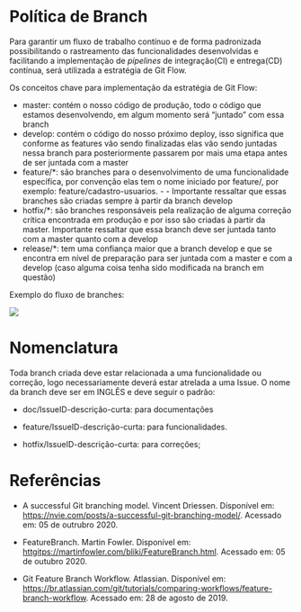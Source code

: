 # Política de Branch

Para garantir um fluxo de trabalho contínuo e de forma padronizada possibilitando o rastreamento das funcionalidades desenvolvidas e facilitando a implementação de _pipelines_ de integração(CI) e entrega(CD) contínua, será utilizada a estratégia de Git Flow.

Os conceitos chave para implementação da estratégia de Git Flow:

- master: contém o nosso código de produção, todo o código que estamos desenvolvendo, em algum momento será “juntado” com essa branch
- develop: contém o código do nosso próximo deploy, isso significa que conforme as features vão sendo finalizadas elas vão sendo juntadas nessa branch para posteriormente passarem por mais uma etapa antes de ser juntada com a master
- feature/\*: são branches para o desenvolvimento de uma funcionalidade específica, por convenção elas tem o nome iniciado por feature/, por exemplo: feature/cadastro-usuarios. - - Importante ressaltar que essas branches são criadas sempre à partir da branch develop
- hotfix/\*: são branches responsáveis pela realização de alguma correção crítica encontrada em produção e por isso são criadas à partir da master. Importante ressaltar que essa branch deve ser juntada tanto com a master quanto com a develop
- release/\*: tem uma confiança maior que a branch develop e que se encontra em nível de preparação para ser juntada com a master e com a develop (caso alguma coisa tenha sido modificada na branch em questão)

Exemplo do fluxo de branches:

![](https://i.imgur.com/NRbk35f.png)

# Nomenclatura

Toda branch criada deve estar relacionada a uma funcionalidade ou correção, logo necessariamente deverá estar atrelada a uma Issue. O nome da branch deve ser em INGLÊS e deve seguir o padrão:

- doc/IssueID-descrição-curta: para documentações

- feature/IssueID-descrição-curta: para funcionalidades.

- hotfix/IssueID-descrição-curta: para correções;

# Referências

- A successful Git branching model. Vincent Driessen. Disponível em: <https://nvie.com/posts/a-successful-git-branching-model/>. Acessado em: 05 de outrubro 2020.

- FeatureBranch. Martin Fowler. Disponível em: <httgitps://martinfowler.com/bliki/FeatureBranch.html>. Acessado em: 05 de outubro 2020.

- Git Feature Branch Workflow. Atlassian. Disponível em: <https://br.atlassian.com/git/tutorials/comparing-workflows/feature-branch-workflow>. Acessado em: 28 de agosto de 2019.
